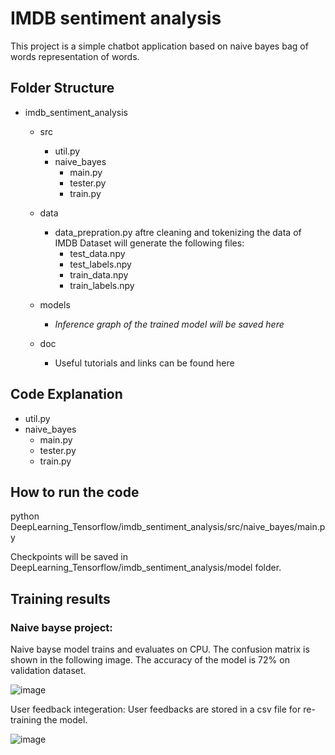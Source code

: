 # IMDB sentiment analysis
This project is a simple chatbot application based on naive bayes bag of words representation of words.

## Folder Structure
- imdb_sentiment_analysis
  - src
    - util.py
    - naive_bayes
      - main.py
      - tester.py
      - train.py

  - data
     - data_prepration.py aftre cleaning and tokenizing the data of IMDB Dataset will generate the following files:
        - test_data.npy
        - test_labels.npy
        - train_data.npy
        - train_labels.npy      
   - models
     - *Inference graph of the trained model will be saved here*
   - doc
     - Useful tutorials and links can be found here

## Code Explanation
- util.py
- naive_bayes
    - main.py
    - tester.py
    - train.py
 
## How to run the code
python DeepLearning_Tensorflow/imdb_sentiment_analysis/src/naive_bayes/main.py 

Checkpoints will be saved in DeepLearning_Tensorflow/imdb_sentiment_analysis/model folder. 

## Training results
### Naive bayse project:
Naive bayse model trains and evaluates on CPU. The confusion matrix is shown in the following image. The accuracy of the model is 72% on validation dataset.

![image](https://drive.google.com/uc?export=view&id=1Nm1pY_7SsW_vv3E4B4yrqF0npaWAa6c2)

User feedback integeration:
User feedbacks are stored in a csv file for re-training the model.

![image](https://drive.google.com/uc?export=view&id=1_IDqv18nVGfqSKxuzLe6acjcwqRDdxOC)
